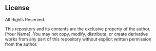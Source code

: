 ## License

All Rights Reserved.

This repository and its contents are the exclusive property of the author, [Your Name]. You may not copy, modify, distribute, or create derivative works from any part of this repository without explicit written permission from the author.
